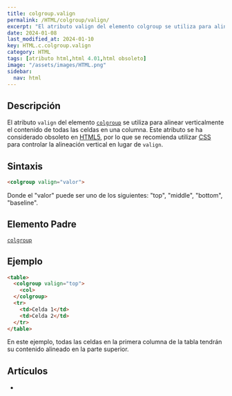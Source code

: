 ```yaml
---
title: colgroup.valign
permalink: /HTML/colgroup/valign/
excerpt: "El atributo valign del elemento colgroup se utiliza para alinear verticalmente el contenido de las celdas en una columna. Obsoleto en HTML5, se recomienda usar CSS para alineación vertical."
date: 2024-01-08
last_modified_at: 2024-01-10
key: HTML.c.colgroup.valign
category: HTML
tags: [atributo html,html 4.01,html obsoleto]
image: "/assets/images/HTML.png"
sidebar:
  nav: html
---
```


## Descripción


El atributo `valign` del elemento [`colgroup`](https://www.w3api.com/colgroup/) se utiliza para alinear verticalmente el contenido de todas las celdas en una columna. Este atributo se ha considerado obsoleto en [HTML5](https://www.manualweb.net/html5/), por lo que se recomienda utilizar [CSS](https://www.manualweb.net/css/) para controlar la alineación vertical en lugar de `valign`.


## Sintaxis


```html
<colgroup valign="valor">

```


Donde el "valor" puede ser uno de los siguientes: "top", "middle", "bottom", "baseline".


## Elemento Padre


[`colgroup`](https://www.w3api.com/HTML/colgroup/)


## Ejemplo


```html
<table>
  <colgroup valign="top">
    <col>
  </colgroup>
  <tr>
    <td>Celda 1</td>
    <td>Celda 2</td>
  </tr>
</table>

```


En este ejemplo, todas las celdas en la primera columna de la tabla tendrán su contenido alineado en la parte superior.


## Artículos

- 
